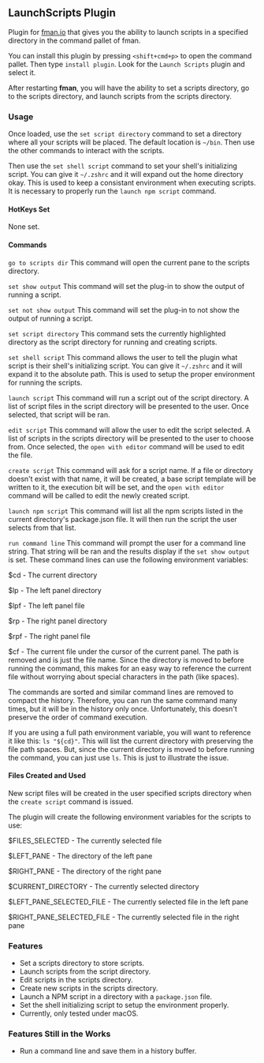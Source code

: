 ## LaunchScripts Plugin

Plugin for [fman.io](https://fman.io) that gives you the ability to launch scripts in a specified directory in the command pallet of fman. 

You can install this plugin by pressing `<shift+cmd+p>` to open the command pallet. Then type `install plugin`. Look for the `Launch Scripts` plugin and select it.

After restarting **fman**, you will have the ability to set a scripts directory, go to the scripts directory, and launch scripts from the scripts directory.

### Usage

Once loaded, use the `set script directory` command to set a directory where all your scripts will be placed. The default location is `~/bin`. Then use the other commands to interact with the scripts.

Then use the `set shell script` command to set your shell's initializing script. You can give it `~/.zshrc` and it will expand out the home directory okay. This is used to keep a consistant environment when executing scripts. It is necessary to properly run the `launch npm script` command.

#### HotKeys Set

None set.

#### Commands

`go to scripts dir`
This command will open the current pane to the scripts directory.

`set show output`
This command will set the plug-in to show the output of running a script.

`set not show output`
This command will set the plug-in to not show the output of running a script.

`set script directory`
This command sets the currently highlighted directory as the script directory for running and creating scripts.

`set shell script`
This command allows the user to tell the plugin what script is their shell's initializing script. You can give it `~/.zshrc` and it will expand it to the absolute path. This is used to setup the proper environment for running the scripts.

`launch script`
This command will run a script out of the script directory. A list of script files in the script directory will be presented to the user. Once selected, that script will be ran.

`edit script`
This command will allow the user to edit the script selected. A list of scripts in the scripts directory will be presented to the user to choose from. Once selected, the `open with editor` command will be used to edit the file.

`create script`
This command will ask for a script name. If a file or directory doesn't exist with that name, it will be created, a base script template will be written to it, the execution bit will be set, and the `open with editor` command will be called to edit the newly created script.

`launch npm script`
This command will list all the npm scripts listed in the current directory's package.json file. It will then run the script the user selects from that list.

`run command line`
This command will prompt the user for a command line string. That string will be ran and the results display if the `set show output` is set. These command lines can use the following environment variables:

$cd - The current directory

$lp - The left panel directory

$lpf - The left panel file

$rp - The right panel directory

$rpf - The right panel file

$cf - The current file under the cursor of the current panel. The path is removed and is just the file name. Since the directory is moved to before running the command, this makes for an easy way to reference the current file without worrying about special characters in the path (like spaces).

The commands are sorted and similar command lines are removed to compact the history. Therefore, you can run the same command many times, but it will be in the history only once. Unfortunately, this doesn't preserve the order of command execution.

If you are using a full path environment variable, you will want to reference it like this:  `ls "${cd}"`. This will list the current directory with preserving the file path spaces. But, since the current directory is moved to before running the command, you can just use `ls`. This is just to illustrate the issue.

#### Files Created and Used

New script files will be created in the user specified scripts directory when the `create script` command is issued.

The plugin will create the following environment variables for the scripts to use:

$FILES_SELECTED - The currently selected file

$LEFT_PANE - The directory of the left pane

$RIGHT_PANE - The directory of the right pane

$CURRENT_DIRECTORY - The currently selected directory

$LEFT_PANE_SELECTED_FILE - The currently selected file in the left pane

$RIGHT_PANE_SELECTED_FILE - The currently selected file in the right pane

### Features

- Set a scripts directory to store scripts.
- Launch scripts from the script directory.
- Edit scripts in the scripts directory.
- Create new scripts in the scripts directory.
- Launch a NPM script in a directory with a `package.json` file.
- Set the shell initializing script to setup the environment properly.
- Currently, only tested under macOS.

### Features Still in the Works

- Run a command line and save them in a history buffer.
